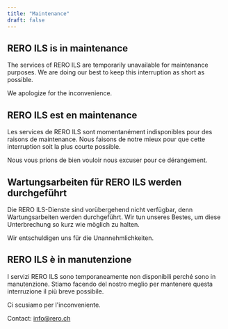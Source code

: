 ```yaml
---
title: "Maintenance"
draft: false
---
```


## RERO ILS is in maintenance

The services of RERO ILS are temporarily unavailable for maintenance purposes. We are doing our best to keep this interruption as short as possible.

We apologize for the inconvenience.

## RERO ILS est en maintenance

Les services de RERO ILS sont momentanément indisponibles pour des raisons de maintenance. Nous faisons de notre mieux pour que cette interruption soit la plus courte possible.

Nous vous prions de bien vouloir nous excuser pour ce dérangement.

## Wartungsarbeiten für RERO ILS werden durchgeführt

Die RERO ILS-Dienste sind vorübergehend nicht verfügbar, denn Wartungsarbeiten werden durchgeführt. Wir tun unseres Bestes, um diese Unterbrechung so kurz wie möglich zu halten.

Wir entschuldigen uns für die Unannehmlichkeiten.

## RERO ILS è in manutenzione

I servizi RERO ILS sono temporaneamente non disponibili perché sono in manutenzione. Stiamo facendo del nostro meglio per mantenere questa interruzione il più breve possibile.

Ci scusiamo per l'inconveniente.

Contact: info@rero.ch